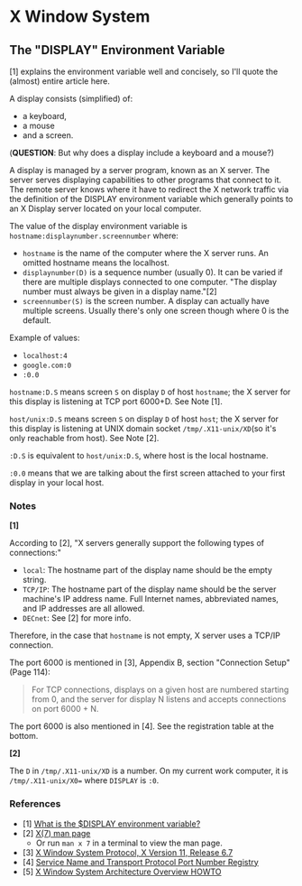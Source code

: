 # X Window System

## The "DISPLAY" Environment Variable

[1] explains the environment variable well and concisely, so I'll quote the (almost) entire article here.

A display consists (simplified) of:
- a keyboard,
- a mouse
- and a screen.

(**QUESTION**: But why does a display include a keyboard and a mouse?)

A display is managed by a server program, known as an X server. The server serves displaying capabilities to other programs that connect to it.
The remote server knows where it have to redirect the X network traffic via the definition of the DISPLAY environment variable which generally points to an X Display server located on your local computer.

The value of the display environment variable is `hostname:displaynumber.screennumber` where:
- `hostname` is the name of the computer where the X server runs. An omitted hostname means the localhost.
- `displaynumber(D)` is a sequence number (usually 0). It can be varied if there are multiple displays connected to one computer. "The display number must always be given in a display name."[2]
- `screennumber(S)` is the screen number. A display can actually have multiple screens. Usually there's only one screen though where 0 is the default.

Example of values:
- `localhost:4`
- `google.com:0`
- `:0.0`

`hostname:D.S` means screen `S` on display `D` of host `hostname`; the X server for this display is listening at TCP port 6000+D. See Note [1].

`host/unix:D.S` means screen `S` on display `D` of host `host`; the X server for this display is listening at UNIX domain socket `/tmp/.X11-unix/XD`(so it's only reachable from host). See Note [2].

`:D.S` is equivalent to `host/unix:D.S`, where host is the local hostname.

`:0.0` means that we are talking about the first screen attached to your first display in your local host.

### Notes

**[1]**

According to [2], "X servers generally support the following types of connections:"
- `local`: The hostname part of the display name should be the empty string.
- `TCP/IP`: The hostname part of the display name should be the server machine's IP address name. Full Internet names, abbreviated names, and IP addresses are all allowed.
- `DECnet`: See [2] for more info.

Therefore, in the case that `hostname` is not empty, X server uses a TCP/IP connection.

The port 6000 is mentioned in [3], Appendix B, section "Connection Setup" (Page 114):

> For TCP connections, displays on a given host are numbered starting from 0, and the server for display N listens and accepts connections on port 6000 + N.

The port 6000 is also mentioned in [4]. See the registration table at the bottom.

**[2]**

The `D` in `/tmp/.X11-unix/XD` is a number. On my current work computer, it is `/tmp/.X11-unix/X0=` where `DISPLAY` is `:0`.

### References

- [1] [What is the $DISPLAY environment variable?](https://askubuntu.com/a/432257/514711)
- [2] [X(7) man page](https://linux.die.net/man/7/x)
  - Or run `man x 7` in a terminal to view the man page.
- [3] [X Window System Protocol, X Version 11, Release 6.7](https://www.x.org/docs/XProtocol/proto.pdf)
- [4] [Service Name and Transport Protocol Port Number Registry](https://www.iana.org/assignments/service-names-port-numbers/service-names-port-numbers.xhtml?search=x11)
- [5] [X Window System Architecture Overview HOWTO](https://www.tldp.org/HOWTO/XWindow-Overview-HOWTO/index.html)
